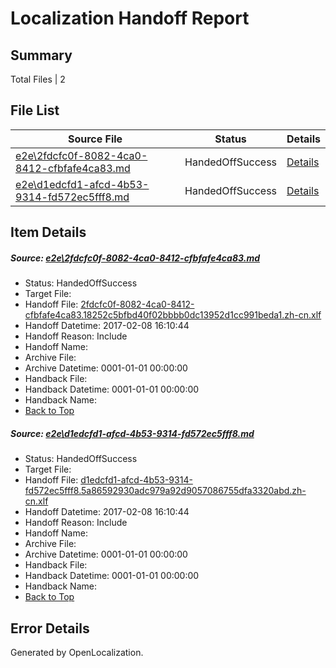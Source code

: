 # <a name='report-top'></a> Localization Handoff Report

## Summary
 Total Files | 2

## File List
 Source File | Status | Details 
 ----------- | ------ | ------- 
 [e2e\2fdcfc0f-8082-4ca0-8412-cfbfafe4ca83.md](https://github.com/OpenLocalizationTestOrg/ol-test0/blob/3832a1a6958d2ee0826648de8d665a06bd51d151/e2e/2fdcfc0f-8082-4ca0-8412-cfbfafe4ca83.md) | HandedOffSuccess | [Details](#ec3b12bcfda8e9460890281d0c4c213f2c07443c1)
 [e2e\d1edcfd1-afcd-4b53-9314-fd572ec5fff8.md](https://github.com/OpenLocalizationTestOrg/ol-test0/blob/3832a1a6958d2ee0826648de8d665a06bd51d151/e2e/d1edcfd1-afcd-4b53-9314-fd572ec5fff8.md) | HandedOffSuccess | [Details](#77d65ccac57053929c2c358b112bc1c9dbd30d732)

## Item Details
##### <a name='ec3b12bcfda8e9460890281d0c4c213f2c07443c1'></a> Source: [e2e\2fdcfc0f-8082-4ca0-8412-cfbfafe4ca83.md](https://github.com/OpenLocalizationTestOrg/ol-test0/blob/3832a1a6958d2ee0826648de8d665a06bd51d151/e2e/2fdcfc0f-8082-4ca0-8412-cfbfafe4ca83.md)
* Status: HandedOffSuccess
* Target File: 
* Handoff File: [2fdcfc0f-8082-4ca0-8412-cfbfafe4ca83.18252c5bfbd40f02bbbb0dc13952d1cc991beda1.zh-cn.xlf](https://github.com/OpenLocalizationTestOrg/ol-test0-handoff/blob/045289b403f6fced451c7735a750823231476759/ol-handoff/OpenLocalizationTestOrg/ol-test0-zhcn/shujia/ht/2fdcfc0f-8082-4ca0-8412-cfbfafe4ca83.18252c5bfbd40f02bbbb0dc13952d1cc991beda1.zh-cn.xlf)
* Handoff Datetime: 2017-02-08 16:10:44
* Handoff Reason: Include
* Handoff Name: 
* Archive File: 
* Archive Datetime: 0001-01-01 00:00:00
* Handback File: 
* Handback Datetime: 0001-01-01 00:00:00
* Handback Name: 
* [Back to Top](#report-top)

##### <a name='77d65ccac57053929c2c358b112bc1c9dbd30d732'></a> Source: [e2e\d1edcfd1-afcd-4b53-9314-fd572ec5fff8.md](https://github.com/OpenLocalizationTestOrg/ol-test0/blob/3832a1a6958d2ee0826648de8d665a06bd51d151/e2e/d1edcfd1-afcd-4b53-9314-fd572ec5fff8.md)
* Status: HandedOffSuccess
* Target File: 
* Handoff File: [d1edcfd1-afcd-4b53-9314-fd572ec5fff8.5a86592930adc979a92d9057086755dfa3320abd.zh-cn.xlf](https://github.com/OpenLocalizationTestOrg/ol-test0-handoff/blob/045289b403f6fced451c7735a750823231476759/ol-handoff/OpenLocalizationTestOrg/ol-test0-zhcn/shujia/ht/d1edcfd1-afcd-4b53-9314-fd572ec5fff8.5a86592930adc979a92d9057086755dfa3320abd.zh-cn.xlf)
* Handoff Datetime: 2017-02-08 16:10:44
* Handoff Reason: Include
* Handoff Name: 
* Archive File: 
* Archive Datetime: 0001-01-01 00:00:00
* Handback File: 
* Handback Datetime: 0001-01-01 00:00:00
* Handback Name: 
* [Back to Top](#report-top)


## Error Details

Generated by OpenLocalization.
